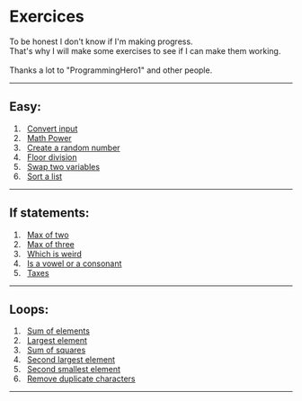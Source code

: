 # Exercices
To be honest I don't know if I'm making progress.
<br />That's why I will make some exercises to see if I can make them working. 
<br /><br />
Thanks a lot to "ProgrammingHero1" and other people.

---------------
## Easy:
1. &nbsp; [Convert input](https://github.com/Yuki69Okita/Exercises/tree/main/1.%20Easy#ex-1---convert-input) <br />
2. &nbsp; [Math Power](https://github.com/Yuki69Okita/Exercises/tree/main/1.%20Easy#ex-2---math-power) <br />
3. &nbsp; [Create a random number](https://github.com/Yuki69Okita/Exercises/tree/main/1.%20Easy#ex-3---create-a-random-number) <br />
4. &nbsp; [Floor division](https://github.com/Yuki69Okita/Exercises/tree/main/1.%20Easy#ex-4---floor-division) <br />
5. &nbsp; [Swap two variables](https://github.com/Yuki69Okita/Exercises/tree/main/1.%20Easy#ex-5---swap-two-variables) <br />
6. &nbsp; [Sort a list](https://github.com/Yuki69Okita/Exercises/blob/main/1.%20Easy/README.md#ex-6---sort-a-list) <br />

-----------------
## If statements:
1. &nbsp; [Max of two](https://github.com/Yuki69Okita/Exercises/tree/main/2.%20If%20statements#ex-1---max-of-two) <br />
2. &nbsp; [Max of three](https://github.com/Yuki69Okita/Exercises/tree/main/2.%20If%20statements#ex-2---max-of-three) <br />
3. &nbsp; [Which is weird](https://github.com/Yuki69Okita/Exercises/tree/main/2.%20If%20statements#ex-3----which-is-weird) <br />
4. &nbsp; [Is a vowel or a consonant](https://github.com/Yuki69Okita/Exercises/tree/main/2.%20If%20statements#ex-4---is-a-vowel-or-a-consonant) <br />
5. &nbsp; [Taxes](https://github.com/Yuki69Okita/Exercises/tree/main/2.%20If%20statements#ex-5---taxes) <br />

-----------------
## Loops:
1. &nbsp; [Sum of elements](https://github.com/Yuki69Okita/Exercises/tree/main/3.%20Loops#ex-1---sum-of-elements) <br />
2. &nbsp; [Largest element](https://github.com/Yuki69Okita/Exercises/tree/main/3.%20Loops#ex-2---largest-element) <br />
3. &nbsp; [Sum of squares](https://github.com/Yuki69Okita/Exercises/tree/main/3.%20Loops#ex-3---sum-of-squares) <br />
4. &nbsp; [Second largest element](https://github.com/Yuki69Okita/Exercises/tree/main/3.%20Loops#ex-4---second-largest-element) <br />
5. &nbsp; [Second smallest element](https://github.com/Yuki69Okita/Exercises/tree/main/3.%20Loops#ex-5---second-smallest-element) <br />
6. &nbsp; [Remove duplicate characters](https://github.com/Yuki69Okita/Exercises/tree/main/3.%20Loops#ex-6---remove-duplicate-characters) <br />

-----------------
